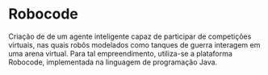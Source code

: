 # Robocode
Criação de de um agente inteligente capaz de participar de competições virtuais, nas quais robôs modelados como tanques de guerra interagem em uma arena virtual. Para tal empreendimento, utiliza-se a plataforma Robocode, implementada na linguagem de programação Java.
